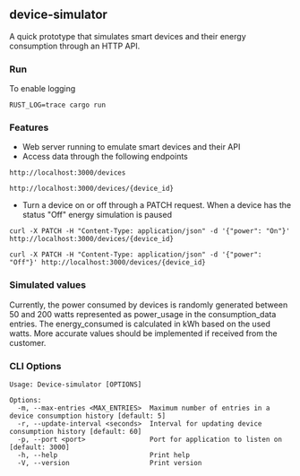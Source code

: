 ## device-simulator
A quick prototype that simulates smart devices and their energy consumption through an HTTP API.

### Run
To enable logging
```
RUST_LOG=trace cargo run
```

### Features 
* Web server running to emulate smart devices and their API
* Access data through the following endpoints

```
http://localhost:3000/devices
```
```
http://localhost:3000/devices/{device_id}
```
* Turn a device on or off through a PATCH request. When a device has the status "Off" energy simulation is paused
```
curl -X PATCH -H "Content-Type: application/json" -d '{"power": "On"}' http://localhost:3000/devices/{device_id}
```
```
curl -X PATCH -H "Content-Type: application/json" -d '{"power": "Off"}' http://localhost:3000/devices/{device_id}

``` 
### Simulated values 
Currently, the power consumed by devices is randomly generated between 50 and 200 watts represented as power_usage in the consumption_data entries. 
The energy_consumed is calculated in kWh based on the used watts. More accurate values should be implemented if received from the customer.

### CLI Options 
``` 
Usage: Device-simulator [OPTIONS]

Options:
  -m, --max-entries <MAX_ENTRIES>  Maximum number of entries in a device consumption history [default: 5]
  -r, --update-interval <seconds>  Interval for updating device consumption history [default: 60]
  -p, --port <port>                Port for application to listen on [default: 3000]
  -h, --help                       Print help
  -V, --version                    Print version
``` 
